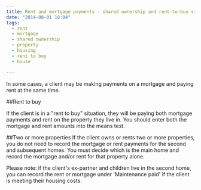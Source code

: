 ```yaml
---
title: Rent and mortgage payments - shared ownership and rent-to-buy situations
date: "2014-08-01 18:04"
tags:
  - rent
  - mortgage
  - shared ownership
  - property
  - housing
  - rent to buy
  - house

---
```


In some cases, a client may be making payments on a mortgage and paying rent at the same time. 

##Rent to buy

If the client is in a "rent to buy" situation, they will be paying both mortgage payments and rent on the property they live in. You should enter both the mortgage and rent amounts into the means test.

##Two or more properties
If the client owns or rents two or more properties, you do not need to record the mortgage or rent payments for the second and subsequent homes. You must decide which is the main home and record the mortgage and/or rent for that property alone.

Please note: if the client's ex-partner and children live in the second home, you can record the rent or mortgage under 'Maintenance paid' if the client is meeting their housing costs. 

